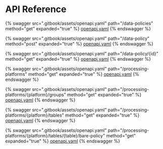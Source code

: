 # API Reference

{% swagger src=".gitbook/assets/openapi.yaml" path="/data-policies" method="get" expanded="true" %}
[openapi.yaml](.gitbook/assets/openapi.yaml)
{% endswagger %}

{% swagger src=".gitbook/assets/openapi.yaml" path="/data-policy" method="post" expanded="true" %}
[openapi.yaml](.gitbook/assets/openapi.yaml)
{% endswagger %}

{% swagger src=".gitbook/assets/openapi.yaml" path="/data-policy/{id}" method="get" expanded="true" %}
[openapi.yaml](.gitbook/assets/openapi.yaml)
{% endswagger %}

{% swagger src=".gitbook/assets/openapi.yaml" path="/processing-platforms" method="get" expanded="true" %}
[openapi.yaml](.gitbook/assets/openapi.yaml)
{% endswagger %}

{% swagger src=".gitbook/assets/openapi.yaml" path="/processing-platforms/{platform}/groups" method="get" expanded="true" %}
[openapi.yaml](.gitbook/assets/openapi.yaml)
{% endswagger %}

{% swagger src=".gitbook/assets/openapi.yaml" path="/processing-platforms/{platform}/tables" method="get" expanded="true" %}
[openapi.yaml](.gitbook/assets/openapi.yaml)
{% endswagger %}

{% swagger src=".gitbook/assets/openapi.yaml" path="/processing-platforms/{platform}/tables/{table}/bare-policy" method="get" expanded="true" %}
[openapi.yaml](.gitbook/assets/openapi.yaml)
{% endswagger %}